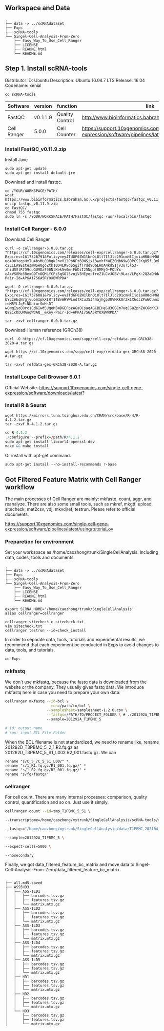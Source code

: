 ## Workspace and Data

```
.
├── data -> ../scRNAdataset
├── Exps
├── scRNA-tools
└── Singel-Cell-Analysis-From-Zero
    ├── Easy_Way_To_Use_Cell_Ranger
    ├── LICENSE
    ├── README.html
    └── README.md
```

## Step 1. Install scRNA-tools
Distributor ID:	Ubuntu
Description:	Ubuntu 16.04.7 LTS
Release:	16.04
Codename:	xenial

```
cd scRNA-tools
```

|  Software   | version  | function | link
|  ----  | ----  | ----  | ----  |
| FastQC  | v0.11.9 | Quality Control | http://www.bioinformatics.babraham.ac.uk/projects/fastqc/ |
| Cell Ranger  | 5.0.0 | Cell Counter | https://support.10xgenomics.com/single-cell-gene-expression/software/pipelines/latest/what-is-cell-ranger |


### Install FastQC_v0.11.9.zip

Install Jave
```Terminal
sudo apt-get update
sudo apt-get install default-jre
```

Download and install fastqc.
```Terminal
cd /YOUR/WORKSPACE/PATH/
wget https://www.bioinformatics.babraham.ac.uk/projects/fastqc/fastqc_v0.11.9.zip
unzip fastqc_v0.11.9.zip
cd FastQC/
chmod 755 fastqc
sudo ln -s /YOUR/WORKSPACE/PATH/FastQC/fastqc /usr/local/bin/fastqc
```

### Install Cell Ranger - 6.0.0
Download Cell Ranger
```curl 
curl -o cellranger-6.0.0.tar.gz "https://cf.10xgenomics.com/releases/cell-exp/cellranger-6.0.0.tar.gz?Expires=1617326791&Policy=eyJTdGF0ZW1lbnQiOlt7IlJlc291cmNlIjoiaHR0cHM6Ly9jZi4xMHhnZW5vbWljcy5jb20vcmVsZWFzZXMvY2VsbC1leHAvY2VsbHJhbmdlci02LjAuMC50YXIuZ3oiLCJDb25kaXRpb24iOnsiRGF0ZUxlc3NUaGFuIjp7IkFXUzpFcG9jaFRpbWUiOjE2MTczMjY3OTF9fX1dfQ__&Signature=F47OynLO8C-uo4OOYegoHxTu4bsML0OhgKJnvV1lPbNFt6OWSix13wnhfhWEZ0MbN9w8DPCSJKqO5fLBxkch8bkLNFpYi6lVpSD278QP7MtUwDIb6rU6ijJXdwH-c2LILA9E1te3mWSeUgoZtk10D4LRvdSSgifTYdd96GLHDANkdSIjv3uT5l53-zhidSSlR7D9cuGU9Da706NtKek5v0m-FWDiI25Ngof0MMjO~PQbYx-cAxVS8Me8BexG9TvOQMLYCPs5qSGl5vujVSHEye~freZ1UJvJOBV~9LacVLPgX~2Q2aDHdAg6ZcOcKvn9H~tm0YBhGa5CdHdXU8YJsA__&Key-Pair-Id=APKAI7S6A5RYOXBWRPDA"
```

```wget 
wget -O cellranger-6.0.0.tar.gz "https://cf.10xgenomics.com/releases/cell-exp/cellranger-6.0.0.tar.gz?Expires=1617376081&Policy=eyJTdGF0ZW1lbnQiOlt7IlJlc291cmNlIjoiaHR0cHM6Ly9jZi4xMHhnZW5vbWljcy5jb20vcmVsZWFzZXMvY2VsbC1leHAvY2VsbHJhbmdlci02LjAuMC50YXIuZ3oiLCJDb25kaXRpb24iOnsiRGF0ZUxlc3NUaGFuIjp7IkFXUzpFcG9jaFRpbWUiOjE2MTczNzYwODF9fX1dfQ__&Signature=kcU-bYLzAEqN7gjyuomIpkXIRT1fBvWHYWiodTXCu3SJ44ajhgpU0VMXkOrZk1X6oJZPu6OuwsxcEyzE5fVJCWcwwTLrTAY6gW~-rqM5YLJqFiNKaiurSoHsDI-w8NqIyoBOrc1EdGIwdSUgeM5WBGEFpzWGaOCsaqAGCBEHeGH3GGCm7uqCG8ZpnZWC6oKKJ~wyVl9D~j8cs6xiDSRsA4u2Juy3lSA5h44PzReWoi2BaehTBLYqxp6AHyCcqsvB5RxldDrdwiMrgmygERO2bz6xUIz81zTjM9HWJsE6PO7HPrIZJJtZAZFU2FaS0y0AKjdhp-Q8E1cDbUMAoqW3AQ__&Key-Pair-Id=APKAI7S6A5RYOXBWRPDA"
```

```
tar -zxvf cellranger-6.0.0.tar.gz 
```

Download Human reference (GRCh38)
```curl 
curl -O https://cf.10xgenomics.com/supp/cell-exp/refdata-gex-GRCh38-2020-A.tar.gz
```

```wget 
wget https://cf.10xgenomics.com/supp/cell-exp/refdata-gex-GRCh38-2020-A.tar.gz
```

```
tar -zxvf refdata-gex-GRCh38-2020-A.tar.gz
```

### Install Loupe Cell Browser 5.0.1

Official Website.
https://support.10xgenomics.com/single-cell-gene-expression/software/downloads/latest?

### Install R & Seurat

```
wget https://mirrors.tuna.tsinghua.edu.cn/CRAN/src/base/R-4/R-4.1.2.tar.gz
tar -zxvf R-4.1.2.tar.gz
```
``` R install
cd R-4.1.2
./configure --prefix=/path/R/4.1.2 
sudo apt-get install libcurl4-openssl-dev
make && make install
```
Or install with apt-get command.
```
sudo apt-get install --no-install-recommends r-base
```

## Got Filtered Feature Matrix with Cell Ranger workflow

The main processes of Cell Ranger are mainly: mkfastq, count, aggr, and reanalyze. There are also some small tools, such as mkref, mkgtf, upload, sitecheck, mat2csv, vdj, mkvdjref, testrun. Please refer to official documents.

https://support.10xgenomics.com/single-cell-gene-expression/software/pipelines/latest/using/tutorial_ov

### Preparetion for environment

Set your workspace as /home/caozhong/trunk/SingleCellAnalysis. Including data, codes, tools and documents.

```
.
├── data -> ../scRNAdataset
├── Exps
├── scRNA-tools
└── Singel-Cell-Analysis-From-Zero
    ├── Easy_Way_To_Use_Cell_Ranger
    ├── LICENSE
    ├── README.html
    └── README.md
```

``` 
export SCRNA_HOME='/home/caozhong/trunk/SingleCellAnalysis'
alias cellranger=cellranger
```

```
cellranger sitecheck > sitecheck.txt
vim sitecheck.txt
cellranger testrun --id=check_install
```
In order to separate data, tools, tutorials and experimental results, we recommend that each experiment be conducted in Exps to avoid changes to data, tools, and tutorials.

```
cd Exps
```


### mkfastq 

We don't use mkfastq, because the fastq data is downloaded from the website or the company. They usually gives fastq data. We introduce mkfastq here in case you need to prepare your own data:
``` bash
cellranger mkfastq --id=bcl \
                   --run=/path/to/bcl \
                   --samplesheet=samplesheet-1.2.0.csv \
                   --fastqs=/PATH/TO/PROJECT_FOLDER \ # ./201292A_T1PBMC_5
                   --sample=201292A_T1PBMC_5

# id: output name
# run: input BCL File Folder

```
When the BCL filename is not standardized, we need to rename like, rename 201292D_T3PBMC_5_2_1.R2.fq.gz as 201292D_T3PBMC_5_S1_L002.R2_001.fastq.gz. We can
```
rename "s/C_5_/C_5_S1_L00/" *
rename "s/1_R1.fq.gz/R1_001.fq.gz/" *
rename "s/1_R2.fq.gz/R2_001.fq.gz/" *
rename "s/fq/fastq/"
```


### cellranger 
For cell count. There are many internal processes: comparison, quality control, quantification and so on. Just use it simply.

``` bash 
cellranger count --id=tmp_T1PBMC_5_S1 \

--transcriptome=/home/caozhong/mytrunk/SingleCellAnalysis/scRNA-tools/refdata-gex-GRCh38-2020-A \

--fastqs="/home/caozhong/mytrunk/SingleCellAnalysis/data/T1PBMC_202104_data/KYSY-2764-JD-YX-2020-1292-JSFU-04/origData/201292A_T1PBMC_5" \

--sample=201292A_T1PBMC_5 \

--expect-cells=5000 \

--nosecondary
```

Finally, we got data_filtered_feature_bc_matrix and move data to Singel-Cell-Analysis-From-Zero/data_filtered_feature_bc_matrix.

```

├── all.md5.saved
├── ASS5HD3
│   ├── ASS-ILD1
│   │   ├── barcodes.tsv.gz
│   │   ├── features.tsv.gz
│   │   └── matrix.mtx.gz
│   ├── ASS-ILD2
│   │   ├── barcodes.tsv.gz
│   │   ├── features.tsv.gz
│   │   └── matrix.mtx.gz
│   ├── ASS-ILD3
│   │   ├── barcodes.tsv.gz
│   │   ├── features.tsv.gz
│   │   └── matrix.mtx.gz
│   ├── ASS-ILD4
│   │   ├── barcodes.tsv.gz
│   │   ├── features.tsv.gz
│   │   └── matrix.mtx.gz
│   ├── ASS-ILD5
│   │   ├── barcodes.tsv.gz
│   │   ├── features.tsv.gz
│   │   └── matrix.mtx.gz
│   ├── HD1
│   │   ├── barcodes.tsv.gz
│   │   ├── features.tsv.gz
│   │   └── matrix.mtx.gz
│   ├── HD2
│   │   ├── barcodes.tsv.gz
│   │   ├── features.tsv.gz
│   │   └── matrix.mtx.gz
│   └── HD3
│       ├── barcodes.tsv.gz
│       ├── features.tsv.gz
│       └── matrix.mtx.gz

```